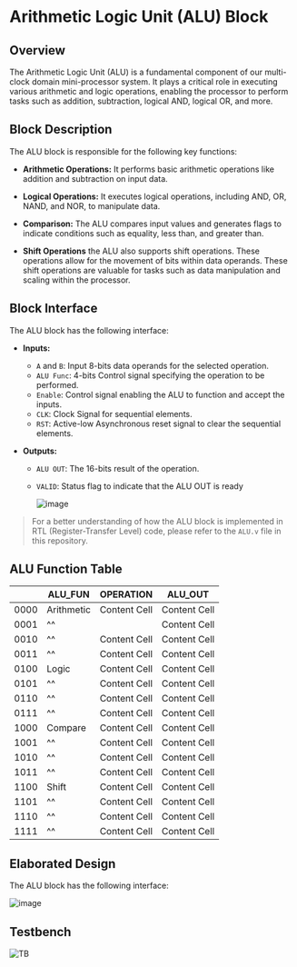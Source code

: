 # Arithmetic Logic Unit (ALU) Block

## Overview
The Arithmetic Logic Unit (ALU) is a fundamental component of our multi-clock domain mini-processor system. It plays a critical role in executing various arithmetic and logic operations, enabling the processor to perform tasks such as addition, subtraction, logical AND, logical OR, and more.

## Block Description
The ALU block is responsible for the following key functions:

- **Arithmetic Operations:** It performs basic arithmetic operations like addition and subtraction on input data.

- **Logical Operations:** It executes logical operations, including AND, OR, NAND, and NOR, to manipulate data.

- **Comparison:** The ALU compares input values and generates flags to indicate conditions such as equality, less than, and greater than.

- **Shift Operations** the ALU also supports shift operations. These operations allow for the movement of bits within data operands. These shift operations are valuable for tasks such as data manipulation and scaling within the processor.

## Block Interface
The ALU block has the following interface:

- **Inputs:**
  - `A` and `B`: Input 8-bits data operands for the selected operation.
  - `ALU Func`: 4-bits Control signal specifying the operation to be performed.
  - `Enable`: Control signal enabling the ALU to function and accept the inputs.
  - `CLK`: Clock Signal for sequential elements.
  - `RST`: Active-low Asynchronous reset signal to clear the sequential elements.

- **Outputs:**
  - `ALU OUT`: The 16-bits result of the operation.
  - `VALID`: Status flag to indicate that the ALU OUT is ready
 
    ![image](https://github.com/AhmedAmrAbdellatif1/Multi-Clock-Domain-System/assets/140100601/a6ffe5d3-5075-43a7-8131-ca9e2a48fc57)

> For a better understanding of how the ALU block is implemented in RTL (Register-Transfer Level) code, please refer to the `ALU.v` file in this repository.

## ALU Function Table
|  | ALU_FUN  | OPERATION | ALU_OUT |
| ------------- | ------------- | ------------- | ------------- |
| 0000 | Arithmetic | Content Cell  | Content Cell  |
| 0001 |     ^^    || Content Cell  | Content Cell  |
| 0010 |     ^^     | Content Cell  | Content Cell  |
| 0011 |     ^^     | Content Cell  | Content Cell  |
| 0100 | Logic  | Content Cell  | Content Cell  |
| 0101 |     ^^     | Content Cell  | Content Cell  |
| 0110 |     ^^     | Content Cell  | Content Cell  |
| 0111 |     ^^     | Content Cell  | Content Cell  |
| 1000 | Compare | Content Cell  | Content Cell  |
| 1001 |     ^^     | Content Cell  | Content Cell  |
| 1010 |     ^^     | Content Cell  | Content Cell  |
| 1011 |     ^^     | Content Cell  | Content Cell  |
| 1100 | Shift | Content Cell  | Content Cell  |
| 1101 |     ^^     | Content Cell  | Content Cell  |
| 1110 |     ^^     | Content Cell  | Content Cell  |
| 1111 |     ^^     | Content Cell  | Content Cell  |

## Elaborated Design
The ALU block has the following interface:

![image](https://github.com/AhmedAmrAbdellatif1/Multi-Clock-Domain-System/assets/140100601/d219f61f-0da8-4ba6-9685-c7f2138eacec)

## Testbench
![TB](https://github.com/AhmedAmrAbdellatif1/Multi-Clock-Domain-System/assets/140100601/63fb826a-7104-49c0-b27f-9dce27a377f7)
